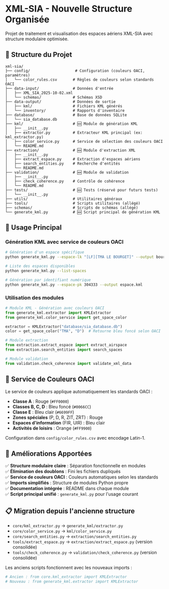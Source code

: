 # XML-SIA - Nouvelle Structure Organisée

Projet de traitement et visualisation des espaces aériens XML-SIA avec structure modulaire optimisée.

## 📁 Structure du Projet

```
xml-sia/
├── config/                    # Configuration (couleurs OACI, paramètres)
│   └── color_rules.csv       # Règles de couleurs selon standards OACI
├── data-input/               # Données d'entrée
│   ├── XML_SIA_2025-10-02.xml
│   └── schemas/              # Schémas XSD
├── data-output/              # Données de sortie
│   ├── kml/                  # Fichiers KML générés
│   └── inventory/            # Rapports d'inventaire
├── database/                 # Base de données SQLite
│   └── sia_database.db
├── kml/                      # 🆕 Module de génération KML
│   ├── __init__.py
│   ├── extractor.py          # Extracteur KML principal (ex: kml_extractor.py)
│   ├── color_service.py      # Service de sélection des couleurs OACI
│   └── README.md
├── extraction/               # 🆕 Module d'extraction XML
│   ├── __init__.py
│   ├── extract_espace.py     # Extraction d'espaces aériens
│   ├── search_entities.py    # Recherche d'entités
│   └── README.md
├── validation/               # 🆕 Module de validation
│   ├── __init__.py
│   ├── check_coherence.py    # Contrôle de cohérence
│   └── README.md
├── tests/                    # 🆕 Tests (réservé pour futurs tests)
│   └── __init__.py
├── utils/                    # Utilitaires généraux
├── tools/                    # Scripts utilitaires (allégé)
├── schemas/                  # Scripts de schémas (allégé)
└── generate_kml.py           # 🆕 Script principal de génération KML
```

## 🚀 Usage Principal

### Génération KML avec service de couleurs OACI

```bash
# Génération d'un espace spécifique
python generate_kml.py --espace-lk "[LF][TMA LE BOURGET]" --output bourget.kml

# Liste des espaces disponibles
python generate_kml.py --list-spaces

# Génération par identifiant numérique
python generate_kml.py --espace-pk 304333 --output espace.kml
```

### Utilisation des modules

```python
# Module KML - Génération avec couleurs OACI
from generate_kml.extractor import KMLExtractor
from generate_kml.color_service import get_space_color

extractor = KMLExtractor("database/sia_database.db")
color = get_space_color("TMA", "D")  # Retourne bleu foncé selon OACI

# Module extraction
from extraction.extract_espace import extract_airspace
from extraction.search_entities import search_spaces

# Module validation  
from validation.check_coherence import validate_xml_data
```

## 🎨 Service de Couleurs OACI

Le service de couleurs applique automatiquement les standards OACI :

- **Classe A** : Rouge (`#FF0000`)
- **Classes B, C, D** : Bleu foncé (`#0066CC`) 
- **Classe E** : Bleu clair (`#6699FF`)
- **Zones spéciales** (P, D, R, ZIT, ZRT) : Rouge
- **Espaces d'information** (FIR, UIR) : Bleu clair
- **Activités de loisirs** : Orange (`#FF9900`)

Configuration dans `config/color_rules.csv` avec encodage Latin-1.

## 🔧 Améliorations Apportées

✅ **Structure modulaire claire** : Séparation fonctionnelle en modules  
✅ **Élimination des doublons** : Fini les fichiers dupliqués  
✅ **Service de couleurs OACI** : Couleurs automatiques selon les standards  
✅ **Imports simplifiés** : Structure de modules Python propre  
✅ **Documentation intégrée** : README dans chaque module  
✅ **Script principal unifié** : `generate_kml.py` pour l'usage courant  

## 📋 Migration depuis l'ancienne structure

- `core/kml_extractor.py` → `generate_kml/extractor.py`
- `core/color_service.py` → `kml/color_service.py`  
- `core/search_entities.py` → `extraction/search_entities.py`
- `tools/extract_espace.py` → `extraction/extract_espace.py` (version consolidée)
- `tools/check_coherence.py` → `validation/check_coherence.py` (version consolidée)

Les anciens scripts fonctionnent avec les nouveaux imports :
```python
# Ancien : from core.kml_extractor import KMLExtractor
# Nouveau : from generate_kml.extractor import KMLExtractor
```